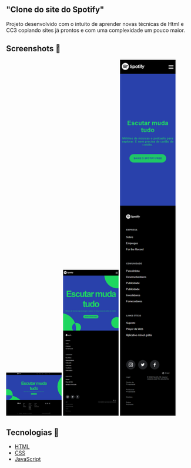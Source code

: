 
<h2 >"Clone do site do Spotify"</h1>

Projeto desenvolvido com o intuito de aprender novas técnicas de Html e CC3 copiando sites já prontos e com uma complexidade um pouco maior.

<h2 >Screenshots 🚀</h2>

<div diplay="flex" align-items="center">
      <img src="/assets/images/desk.png" width="30%" alt="Screenshots Desktop"/>
      <img src="/assets/images/tb.png" width="30%" alt="Screenshots Tablet"/>
      <img src="/assets/images/mob.png" width="30%" alt=" Screenshots Mobile"/>
</div>

<h2>Tecnologias 🚀</h2>

- [HTML](https://html.com/)
- [CSS](https://developer.mozilla.org/pt-BR/docs/Web/CSS)
- [JavaScript](https://www.javascript.com/)

